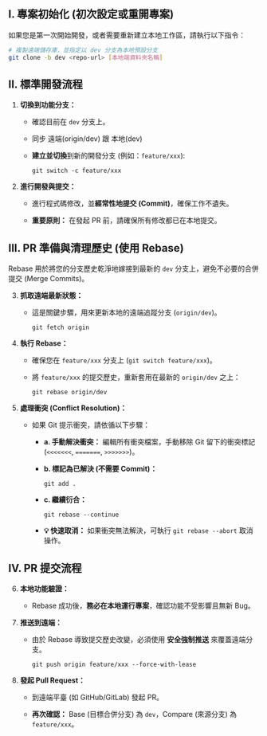 ## I. 專案初始化 (初次設定或重開專案)

如果您是第一次開始開發，或者需要重新建立本地工作區，請執行以下指令：

```sh
# 複製遠端儲存庫，並指定以 dev 分支為本地預設分支
git clone -b dev <repo-url> [本地端資料夾名稱]
```

## II. 標準開發流程

1. **切換到功能分支：**

   - 確認目前在 `dev` 分支上。

   - 同步 遠端(origin/dev) 跟 本地(dev)

   - **建立並切換**到新的開發分支 (例如：`feature/xxx`):

     ```
     git switch -c feature/xxx
     ```

2. **進行開發與提交：**

   - 進行程式碼修改，並**經常性地提交 (Commit)**，確保工作不遺失。

   - **重要原則：** 在發起 PR 前，請確保所有修改都已在本地提交。

## III. PR 準備與清理歷史 (使用 Rebase)

Rebase 用於將您的分支歷史乾淨地嫁接到最新的 `dev` 分支上，避免不必要的合併提交 (Merge Commits)。

3. **抓取遠端最新狀態：**

   - 這是關鍵步驟，用來更新本地的遠端追蹤分支 (`origin/dev`)。

     ```
     git fetch origin
     ```

4. **執行 Rebase：**

   - 確保您在 `feature/xxx` 分支上 (`git switch feature/xxx`)。

   - 將 `feature/xxx` 的提交歷史，重新套用在最新的 `origin/dev` 之上：

     ```
     git rebase origin/dev
     ```

5. **處理衝突 (Conflict Resolution)：**

   - 如果 Git 提示衝突，請依循以下步驟：

     - **a. 手動解決衝突：** 編輯所有衝突檔案，手動移除 Git 留下的衝突標記 (`<<<<<<<`, `=======`, `>>>>>>>`)。

     - **b. 標記為已解決 (不需要 Commit)：**

       ```
       git add .
       ```

     - **c. 繼續衍合：**

       ```
       git rebase --continue
       ```

     - **💡 快速取消：** 如果衝突無法解決，可執行 `git rebase --abort` 取消操作。

## IV. PR 提交流程

6. **本地功能驗證：**

   - Rebase 成功後，**務必在本地運行專案**，確認功能不受影響且無新 Bug。

7. **推送到遠端：**

   - 由於 Rebase 導致提交歷史改變，必須使用 **安全強制推送** 來覆蓋遠端分支。

     ```
     git push origin feature/xxx --force-with-lease
     ```

8. **發起 Pull Request：**

   - 到遠端平臺 (如 GitHub/GitLab) 發起 PR。

   - **再次確認：** Base (目標合併分支) 為 `dev`，Compare (來源分支) 為 `feature/xxx`。
